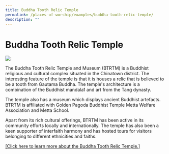 ```yaml
---
title: Buddha Tooth Relic Temple
permalink: /places-of-worship/examples/buddha-tooth-relic-temple/
description: ""
---
```

# Buddha Tooth Relic Temple
![](/images/Chinatown%202.jpg)

The Buddha Tooth Relic Temple and Museum (BTRTM) is a Buddhist religious and cultural complex situated in the Chinatown district. The interesting feature of the temple is that it is houses a relic that is believed to be a tooth from Gautama Buddha. The temple's architecture is a combination of the Buddhist mandala1 and art from the Tang dynasty.

The temple also has a museum which displays ancient Buddhist artefacts. BTRTM is affiliated with Golden Pagoda Buddhist Temple Metta Welfare Association and Metta School.

Apart from its rich cultural offerings, BTRTM has been active in its community efforts locally and internationally. The temple has also been a keen supporter of interfaith harmony and has hosted tours for visitors belonging to different ethnicities and faiths.

<a href="https://www.buddhatoothrelictemple.org.sg/" target="_blank">[Click here to learn more about the Buddha Tooth Relic Temple.]</a>